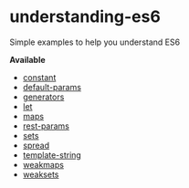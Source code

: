 # understanding-es6
Simple examples to help you understand ES6

__Available__

* [constant](./constant.js)
* [default-params](./default.js)
* [generators](./generators.js)
* [let](./let.js)
* [maps](./maps.js)
* [rest-params](./rest-params.js)
* [sets](./sets.js)
* [spread](./spread.js)
* [template-string](./template-string.js)
* [weakmaps](./weakmaps.js)
* [weaksets](./weaksets.js)